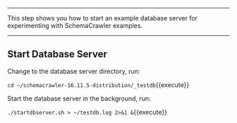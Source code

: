 -----

This step shows you how to start an example database server for experimenting with SchemaCrawler examples.

-----

## Start Database Server

Change to the database server directory, run:

`cd ~/schemacrawler-16.11.5-distribution/_testdb`{{execute}}

Start the database server in the background, run:

`./startdbserver.sh > ~/testdb.log 2>&1 &`{{execute}}

